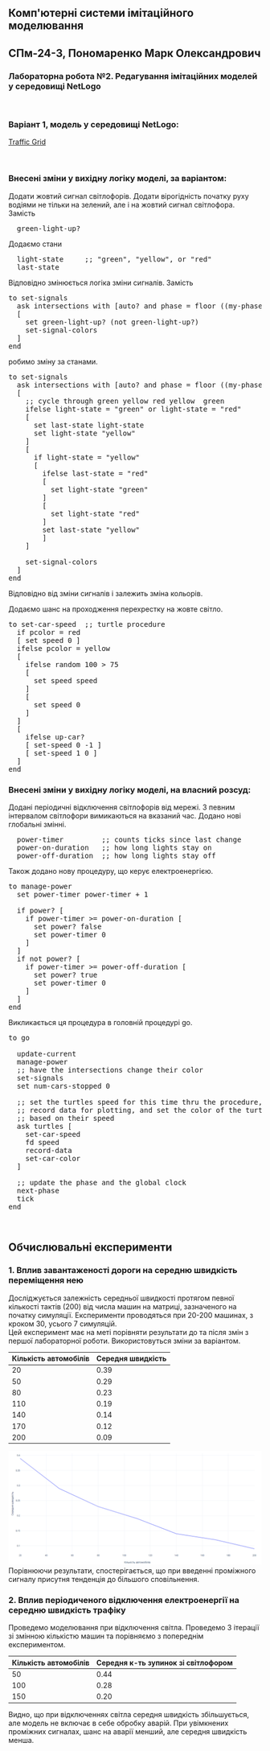 ## Комп'ютерні системи імітаційного моделювання
## СПм-24-3, **Пономаренко Марк Олександрович**
### Лабораторна робота №**2**. Редагування імітаційних моделей у середовищі NetLogo

<br>

### Варіант 1, модель у середовищі NetLogo:
[Traffic Grid](https://www.netlogoweb.org/launch#http://www.netlogoweb.org/assets/modelslib/Sample%20Models/Social%20Science/Traffic%20Grid.nlogo)

<br>

### Внесені зміни у вихідну логіку моделі, за варіантом:
Додати жовтий сигнал світлофорів. Додати вірогідність початку руху водіями не тільки на зелений, але і на жовтий сигнал світлофора.
Замість
<pre>
  green-light-up?
</pre>

Додаємо стани
<pre>
  light-state     ;; "green", "yellow", or "red"
  last-state  
</pre>

Відповідно змінюється логіка зміни сигналів.
Замість
<pre>
to set-signals
  ask intersections with [auto? and phase = floor ((my-phase * ticks-per-cycle) / 100)]
  [
    set green-light-up? (not green-light-up?)
    set-signal-colors
  ]
end
</pre>
робимо зміну за станами. 
<pre>
to set-signals
  ask intersections with [auto? and phase = floor ((my-phase * ticks-per-cycle) / 100)]
  [
    ;; cycle through green yellow red yellow  green
    ifelse light-state = "green" or light-state = "red" 
    [
      set last-state light-state
      set light-state "yellow"
    ]
    [
      if light-state = "yellow" 
      [
        ifelse last-state = "red"
        [
	      set light-state "green"
        ]
        [
          set light-state "red"
        ]
        set last-state "yellow"
    	]
    ]

    set-signal-colors
  ]
end
</pre>
Відповідно від зміни сигналів і залежить зміна кольорів.

Додаємо шанс на проходження перехрестку на жовте світло.
<pre>
to set-car-speed  ;; turtle procedure
  if pcolor = red
  [ set speed 0 ]
  ifelse pcolor = yellow
  [
    ifelse random 100 > 75
    [
      set speed speed
    ]
    [
      set speed 0
    ]
  ]
  [
    ifelse up-car?
    [ set-speed 0 -1 ]
    [ set-speed 1 0 ]
  ]
end
</pre>

### Внесені зміни у вихідну логіку моделі, на власний розсуд:
Додані періодичні відключення світлофорів від мережі. З певним інтервалом світлофори вимикаються на вказаний час.
Додано нові глобальні змінні.
<pre>
  power-timer         ;; counts ticks since last change
  power-on-duration   ;; how long lights stay on
  power-off-duration  ;; how long lights stay off
</pre>
Також додано нову процедуру, що керує електроенергією.
<pre>
to manage-power
  set power-timer power-timer + 1

  if power? [
    if power-timer >= power-on-duration [
      set power? false
      set power-timer 0
    ]
  ]
  if not power? [
    if power-timer >= power-off-duration [
      set power? true
      set power-timer 0
    ]
  ]
end
</pre>
Викликається ця процедура в головній процедурі go.
<pre>
to go

  update-current
  manage-power
  ;; have the intersections change their color
  set-signals
  set num-cars-stopped 0

  ;; set the turtles speed for this time thru the procedure, move them forward their speed,
  ;; record data for plotting, and set the color of the turtles to an appropriate color
  ;; based on their speed
  ask turtles [
    set-car-speed
    fd speed
    record-data
    set-car-color
  ]

  ;; update the phase and the global clock
  next-phase
  tick
end
</pre>


<br>

## Обчислювальні експерименти

### 1. Вплив завантаженості дороги на середню швидкість переміщення нею
Досліджується залежність середньої швидкості протягом певної кількості тактів (200) від числа машин на матриці, зазначеного на початку симуляції.
Експерименти проводяться при 20-200 машинах, з кроком 30, усього 7 симуляцій.  
Цей експеримент має на меті порівняти результати до та після змін з першої лабораторної роботи. Використовуться зміни за варіантом.
<table>
<thead>
<tr><th>Кількість автомобілів</th><th>Середня швидкість</th></tr>
</thead>
<tbody>
<tr><td>20</td><td>0.39</td></tr>
<tr><td>50</td><td>0.29</td></tr>
<tr><td>80</td><td>0.23</td></tr>
<tr><td>110</td><td>0.19</td></tr>
<tr><td>140</td><td>0.14</td></tr>
<tr><td>170</td><td>0.12</td></tr>
<tr><td>200</td><td>0.09</td></tr>
</tbody>
</table>

![Залежність середньої швидкості пересування від завантаженості траси](fig1.png)
Порівнюючи результати, спостерігається, що при введенні проміжного сигналу присутня тенденція до більшого сповільнення. 

### 2. Вплив періодиченого відключення електроенергії на середню швидкість трафіку
Проведемо моделювання при відключення світла. Проведемо 3 ітерації зі змінною кількістю машин та порівняємо з попереднім експериментом.

<table>
<thead>
<tr><th>Кількість автомобілів</th><th>Середня к-ть зупинок зі світлофором</th></tr>
</thead>
<tbody>
<tr><td>50</td><td>0.44</td></tr>
<tr><td>100</td><td>0.28</td></tr>
<tr><td>150</td><td>0.20</td></tr>
</tbody>
</table>

Видно, що при відключеннях світла середня швидкість збільшується, але модель не включає в себе обробку аварій. При увімкнених проміжних сигналах, шанс на аварії менший, але середня швидкість менша.
